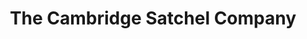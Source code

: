 ---
title: "The Cambridge Satchel Company"
url: /cambridge/the-cambridge-satchel-company/
shop: Taschen & Koffer
---